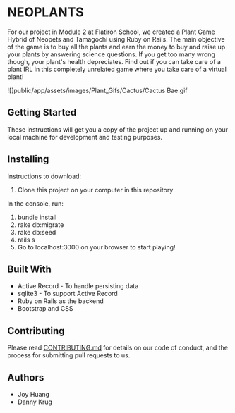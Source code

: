 # NEOPLANTS

For our project in Module 2 at Flatiron School, we created a Plant Game Hybrid of Neopets and Tamagochi using Ruby on Rails. The main objective of the game is to buy all the plants and earn the money to buy and raise up your plants by answering science questions. If you get too many wrong though, your plant's health depreciates. Find out if you can take care of a plant IRL in this completely unrelated game where you take care of a virtual plant!

![]public/app/assets/images/Plant_Gifs/Cactus/Cactus Bae.gif

## Getting Started

These instructions will get you a copy of the project up and running on your local machine for development and testing purposes.

## Installing

Instructions to download:
1. Clone this project on your computer in this repository

In the console, run:

1. bundle install
2. rake db:migrate
3. rake db:seed
4. rails s
5. Go to localhost:3000 on your browser to start playing!

## Built With

- Active Record - To handle persisting data
- sqlite3 - To support Active Record
- Ruby on Rails as the backend
- Bootstrap and CSS

## Contributing

Please read [CONTRIBUTING.md](./CONTRIBUTING.md) for details on our code of conduct, and the process for submitting pull requests to us.

## Authors

- Joy Huang
- Danny Krug
